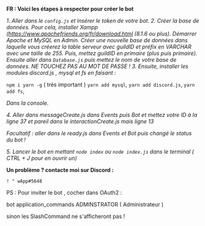 **FR : Voici les étapes à respecter pour créer le bot**

_1. Aller dans le `config.js` et insérer le token de votre bot._
_2. Créer la base de données. Pour cela, installer Xampp (https://www.apachefriends.org/fr/download.html (8.1.6 ou plus). Démarrer Apache et MySQL en Admin. Créer une nouvelle base de données dans laquelle vous créerez la table serveur avec guildID et préfix en VARCHAR avec une taille de 255. Puis, mettez guildID en primaire (plus puis primaire). Ensuite aller dans `Database.js` puis mettez le nom de votre base de données. NE TOUCHEZ PAS AU MOT DE PASSE !_
_3. Ensuite, installer les modules discord.js , mysql et fs en faisant :_

`npm i yarn -g` ( très important )
`yarn add mysql`,
`yarn add discord.js`,
`yarn add fs`,

_Dans la console._

_4. Aller dans messageCreate.js dans Events puis Bot et mettez votre ID à la ligne 37 et pareil dans le interactionCreate.js mais ligne 13_

_Facultatif : aller dans le ready.js dans Events et Bot puis changé le status du bot !_

_5. Lancer le bot en mettant `node index` ou `node index.js` dans le terminal ( CTRL + J pour en ouvrir un)_


**Un problème ? contacte moi sur Discord :**

`! " wApp#5648`

PS : Pour inviter le bot , cocher dans OAuth2 : 

bot
application_commands
ADMINSTRATOR ( Administrateur )


sinon les SlashCommand ne s'afficheront pas !


